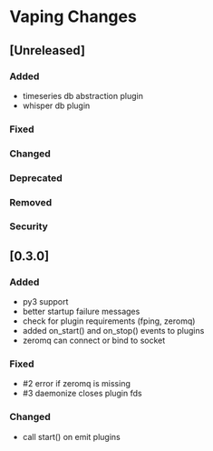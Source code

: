 
# Vaping Changes

## [Unreleased]
### Added
- timeseries db abstraction plugin
- whisper db plugin

### Fixed
### Changed
### Deprecated
### Removed
### Security


## [0.3.0]
### Added
- py3 support
- better startup failure messages
- check for plugin requirements (fping, zeromq)
- added on_start() and on_stop() events to plugins
- zeromq can connect or bind to socket

### Fixed
- #2 error if zeromq is missing
- #3 daemonize closes plugin fds

### Changed
- call start() on emit plugins

